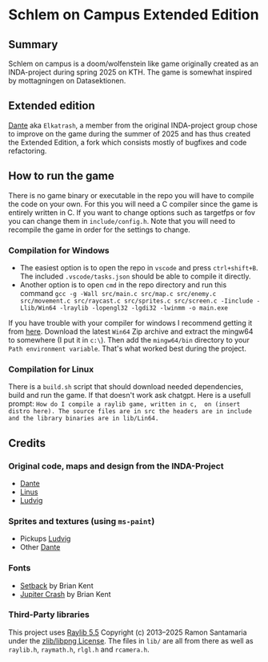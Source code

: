 # Schlem on Campus Extended Edition
## Summary
Schlem on campus is a doom/wolfenstein like game originally created as an INDA-project during spring 2025 on KTH. The game is somewhat inspired by mottagningen on Datasektionen. 
## Extended edition
[Dante](https://github.com/Elkatrash) aka `Elkatrash`, a member from the original INDA-project group chose to improve on the game during the summer of 2025 and has thus created the Extended Edition, a fork which consists mostly of bugfixes and code refactoring. 
## How to run the game
There is no game binary or executable in the repo you will have to compile the code on your own. For this you will need a C compiler since the game is entirely written in C. If you want to change options such as targetfps or fov you can change them in `include/config.h`. Note that you will need to recompile the game in order for the settings to change. 
### Compilation for Windows
* The easiest option is to open the repo in `vscode` and press `ctrl+shift+B`. The included `.vscode/tasks.json` should be able to compile it directly. 
* Another option is to open `cmd` in the repo directory and run this command `gcc -g -Wall src/main.c src/map.c src/enemy.c src/movement.c src/raycast.c src/sprites.c src/screen.c -Iinclude -Llib/Win64 -lraylib -lopengl32 -lgdi32 -lwinmm -o main.exe`

If you have trouble with your compiler for windows I recommend getting it from [here](https://winlibs.com). Download the latest `Win64` Zip archive and extract the mingw64 to somewhere (I put it in `c:\`). Then add the `mingw64/bin` directory to your `Path environment variable`. That's what worked best during the project.
### Compilation for Linux
There is a `build.sh` script that should download needed dependencies, build and run the game. If that doesn't work ask chatgpt. Here is a usefull prompt: `How do I compile a raylib game, written in c,  on (insert distro here). The source files are in src the headers are in include and the library binaries are in lib/Lin64.` 

## Credits
### Original code, maps and design from the INDA-Project
* [Dante](https://github.com/Elkatrash)
* [Linus](https://github.com/LinusBredin)
* [Ludvig](https://github.com/Ludvig850)

### Sprites and textures (using `ms-paint`)

* Pickups [Ludvig](https://github.com/Ludvig850)
* Other [Dante](https://github.com/Elkatrash)

### Fonts

* [Setback](Docs\setback.txt) by Brian Kent
* [Jupiter Crash](Docs\jupitercrash.txt) by Brian Kent

### Third-Party libraries
This project uses [Raylib 5.5](https://github.com/raysan5/raylib/releases/tag/5.5) Copyright (c) 2013–2025 Ramon Santamaria under the [zlib/libpng License](Docs\RAYLIB_LICENSE.txt). The files in `lib/` are all from there as well as   `raylib.h`, `raymath.h`, `rlgl.h` and `rcamera.h`.

